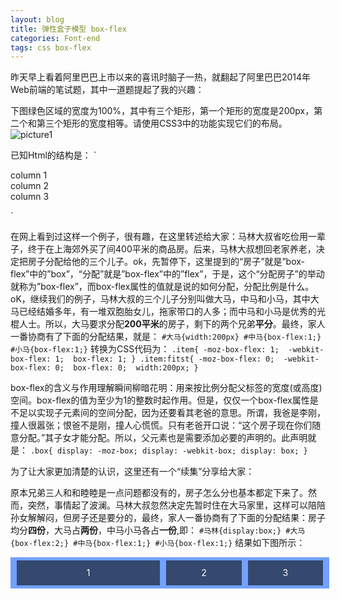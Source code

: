```yaml
---
layout: blog
title: 弹性盒子模型 box-flex
categories: Font-end
tags: css box-flex
---
```


昨天早上看着阿里巴巴上市以来的喜讯时脑子一热，就翻起了阿里巴巴2014年Web前端的笔试题，其中一道题提起了我的兴趣： 

下图绿色区域的宽度为100%，其中有三个矩形，第一个矩形的宽度是200px，第二个和第三个矩形的宽度相等。请使用CSS3中的功能实现它们的布局。
![picture1]({{site.baseurl}}/resource/2014-09-25-01.jpg "example_pic")

已知Html的结构是：
`<div class="box">
	<div class="item">column 1</div>
	<div class="item">column 2</div>
	<div class="item">column 3</div>
</div>`

在网上看到过这样一个例子，很有趣，在这里转述给大家：马林大叔省吃俭用一辈子，终于在上海郊外买了间400平米的商品房。后来，马林大叔想回老家养老，决定把房子分配给他的三个儿子。ok，先暂停下，这里提到的“房子”就是”box-flex”中的”box”，“分配”就是”box-flex”中的”flex”，于是，这个“分配房子”的举动就称为”box-flex”，而box-flex属性的值就是说的如何分配，分配比例是什么。oK，继续我们的例子，马林大叔的三个儿子分别叫做大马，中马和小马，其中大马已经结婚多年，有一堆双胞胎女儿，拖家带口的人多；而中马和小马是优秀的光棍人士。所以，大马要求分配**200平米**的房子，剩下的两个兄弟**平分**。最终，家人一番协商有了下面的分配结果，就是：
`#大马{width:200px}
#中马{box-flex:1;}
#小马{box-flex:1;}`
转换为CSS代码为：
`.item{
  -moz-box-flex: 1; 
  -webkit-box-flex: 1; 
  box-flex: 1;
}
.item:fitst{
  -moz-box-flex: 0; 
  -webkit-box-flex: 0; 
  box-flex: 0; 
  width:200px;
}`

box-flex的含义与作用理解瞬间柳暗花明：用来按比例分配父标签的宽度(或高度)空间。box-flex的值为至少为1的整数时起作用。但是，仅仅一个box-flex属性是不足以实现子元素间的空间分配，因为还要看其老爸的意思。所谓，我爸是李刚，撞人很嚣张；恨爸不是刚，撞人心慌慌。只有老爸开口说：“这个房子现在你们随意分配。”其子女才能分配。所以，父元素也是需要添加必要的声明的。此声明就是：
`.box{
  display: -moz-box;
  display: -webkit-box;
  display: box;
}`

为了让大家更加清楚的认识，这里还有一个“续集”分享给大家：

原本兄弟三人和和睦睦是一点问题都没有的，房子怎么分也基本都定下来了。然而，突然，事情起了波澜。马林大叔忽然决定先暂时住在大马家里，这样可以陪陪孙女解解闷，但房子还是要分的，最终，家人一番协商有了下面的分配结果：房子均分**四份**，大马占**两份**，中马小马各占**一份**,即：
`#马林{display:box;}
#大马{box-flex:2;}
#中马{box-flex:1;}
#小马{box-flex:1;}`
结果如下图所示：
<style>
.test_box {
    display: -moz-box; 
    display: -webkit-box; 
    display: box; 
   	height:40px;
   	line-height:40px;
    width: 100%;
    max-width:500px;
    margin: 10px auto; 
    padding: 5px; 
    background: #72A1FF;
 }
.list {
    margin: 0 5px; 
   	text-align:center;
   	color:#fff;
    background: #35486E;
}
.list_one {
    -moz-box-flex: 1; 
    -webkit-box-flex: 1; 
    box-flex: 1;
}
.list_two{
    -moz-box-flex: 2; 
    -webkit-box-flex: 2; 
    box-flex: 2;
}
</style>
<div class="test_box">
    <div class="list list_two">1</div>
    <div class="list list_one">2</div>
    <div class="list list_one">3</div>
</div>

